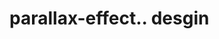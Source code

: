 # parallax-effect.. desgin                                                                                      
   

